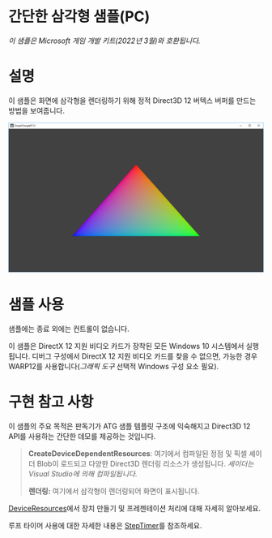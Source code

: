 # 간단한 삼각형 샘플(PC)

*이 샘플은 Microsoft 게임 개발 키트(2022년 3월)와 호환됩니다.*

# 설명

이 샘플은 화면에 삼각형을 렌더링하기 위해 정적 Direct3D 12 버텍스 버퍼를 만드는 방법을 보여줍니다.

![](./media/image1.png)

# 샘플 사용

샘플에는 종료 외에는 컨트롤이 없습니다.

이 샘플은 DirectX 12 지원 비디오 카드가 장착된 모든 Windows 10 시스템에서 실행됩니다. 디버그 구성에서 DirectX 12 지원 비디오 카드를 찾을 수 없으면, 가능한 경우 WARP12를 사용합니다(*그래픽 도구* 선택적 Windows 구성 요소 필요).

# 구현 참고 사항

이 샘플의 주요 목적은 판독기가 ATG 샘플 템플릿 구조에 익숙해지고 Direct3D 12 API를 사용하는 간단한 데모를 제공하는 것입니다.

> **CreateDeviceDependentResources**: 여기에서 컴파일된 정점
> 및 픽셀 셰이더 Blob이 로드되고 다양한 Direct3D 렌더링
> 리소스가 생성됩니다. *셰이더는 Visual Studio에 의해 컴파일됩니다.*
>
> **렌더링:** 여기에서 삼각형이 렌더링되어
> 화면이 표시됩니다.

[DeviceResources](https://github.com/Microsoft/DirectXTK12/wiki/DeviceResources)에서 장치 만들기 및 프레젠테이션 처리에 대해 자세히 알아보세요.

루프 타이머 사용에 대한 자세한 내용은 [StepTimer](https://github.com/Microsoft/DirectXTK/wiki/StepTimer)를 참조하세요.


